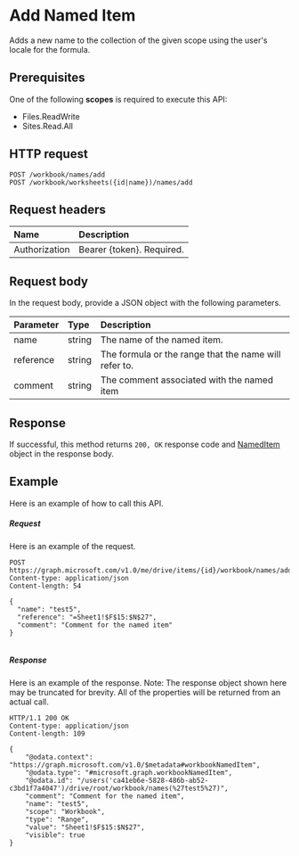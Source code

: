 # Add Named Item

Adds a new name to the collection of the given scope using the user's locale for the formula.

## Prerequisites
One of the following **scopes** is required to execute this API:

  * Files.ReadWrite
  * Sites.Read.All
  
## HTTP request
<!-- { "blockType": "ignored" } -->
```http
POST /workbook/names/add
POST /workbook/worksheets({id|name})/names/add

```
## Request headers
| Name       | Description|
|:---------------|:----------|
| Authorization  | Bearer {token}. Required. |


## Request body
In the request body, provide a JSON object with the following parameters.

| Parameter	   | Type	|Description|
|:---------------|:--------|:----------|
|name|string|The name of the named item.|
|reference|string|The formula or the range that the name will refer to.|
|comment|string|The comment associated with the named item|

## Response
If successful, this method returns `200, OK` response code and [NamedItem](../resources/NamedItem.md) object in the response body.


## Example
Here is an example of how to call this API.

##### Request
Here is an example of the request.
<!-- {
  "blockType": "request",
  "name": "NamedItemcollection_add"
}-->
```http
POST https://graph.microsoft.com/v1.0/me/drive/items/{id}/workbook/names/add
Content-type: application/json
Content-length: 54

{
  "name": "test5",
  "reference": "=Sheet1!$F$15:$N$27",
  "comment": "Comment for the named item"
}


```

##### Response
Here is an example of the response. Note: The response object shown here may be truncated for brevity. All of the properties will be returned from an actual call.
<!-- {
  "blockType": "response",
  "truncated": true,
  "@odata.type": "microsoft.graph.namedItem"
} -->
```http
HTTP/1.1 200 OK
Content-type: application/json
Content-length: 109

{
    "@odata.context": "https://graph.microsoft.com/v1.0/$metadata#workbookNamedItem",
    "@odata.type": "#microsoft.graph.workbookNamedItem",
    "@odata.id": "/users('ca41eb6e-5828-486b-ab52-c3bd1f7a4047')/drive/root/workbook/names(%27test5%27)",
    "comment": "Comment for the named item",
    "name": "test5",
    "scope": "Workbook",
    "type": "Range",
    "value": "Sheet1!$F$15:$N$27",
    "visible": true
}
```

<!-- uuid: 8fcb5dbc-d5aa-4681-8e31-b001d5168d79
2015-10-25 14:57:30 UTC -->
<!-- {
  "type": "#page.annotation",
  "description": "NamedItemCollection: add",
  "keywords": "",
  "section": "documentation",
  "tocPath": ""
}-->
